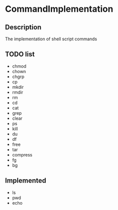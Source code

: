 # CommandImplementation

## Description
The implementation of shell script commands


## TODO list 
- chmod
- chown
- chgrp
- cp
- mkdir
- rmdir
- rm
- cd
- cat
- grep
- clear
- ps
- kill
- du
- df
- free
- tar
- compress
- fg
- bg

## Implemented
- ls
- pwd
- echo

